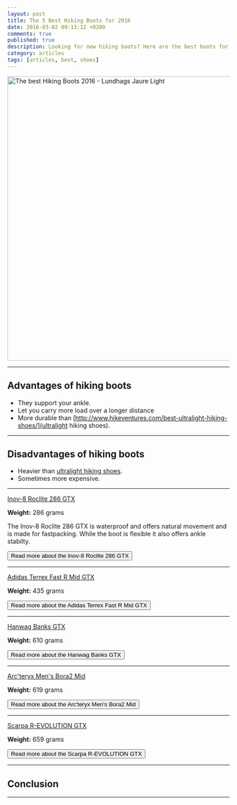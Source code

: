 ```yaml
---
layout: post
title: The 5 Best Hiking Boots for 2016
date: 2016-03-02 09:13:12 +0200
comments: true
published: true
description: Looking for new hiking boots? Here are the best boots for hiking and backpacking for 2016
category: articles
tags: [articles, best, shoes]
---
```


<a data-flickr-embed="true"  href="https://www.flickr.com/photos/90204224@N07/27313686292/in/dateposted-public/" title="Lundhags Jaure Light"><img src="https://c5.staticflickr.com/8/7298/27313686292_ef9eb5229c_b.jpg" width="1024" height="643" alt="The best Hiking Boots 2016 - Lundhags Jaure Light"></a><script async src="//embedr.flickr.com/assets/client-code.js" charset="utf-8"></script>   
<!--more-->

---

## Advantages of hiking boots

* They support your ankle.
* Let you carry more load over a longer distance
* More durable than [http://www.hikeventures.com/best-ultralight-hiking-shoes/](ultralight hiking shoes).

---

## Disadvantages of hiking boots

* Heavier than [ultralight hiking shoes](http://www.hikeventures.com/best-ultralight-hiking-shoes/).
* Sometimes more expensive.

---

[Inov-8 Roclite 286 GTX](http://www.backcountry.com/inov-8-roclite-286-gtx-hiking-boot-mens) 

**Weight:** 286 grams

The Inov-8 Roclite 286 GTX is waterproof and offers natural movement and is made for fastpacking. While the boot is flexible it also offers ankle stabilty.

<a href="http://www.backcountry.com/inov-8-roclite-286-gtx-hiking-boot-mens"><button type="button" class="btn btn-danger">Read more about the Inov-8 Roclite 286 GTX</button></a>

---

[Adidas Terrex Fast R Mid GTX](http://www.backcountry.com/adidas-outdoor-terrex-fast-r-mid-gtx-hiking-boot-mens)

**Weight:** 435 grams




<a href="http://www.backcountry.com/adidas-outdoor-terrex-fast-r-mid-gtx-hiking-boot-mens"><button type="button" class="btn btn-danger">Read more about the Adidas Terrex Fast R Mid GTX</button></a> 

---

[Hanwag Banks GTX](https://www.rei.com/product/100194/hanwag-banks-gtx-boots-mens)

**Weight:** 610 grams


<a href="https://www.rei.com/product/100194/hanwag-banks-gtx-boots-mens"><button type="button" class="btn btn-danger">Read more about the Hanwag Banks GTX</button></a> 

---

[Arc'teryx Men's Bora2 Mid](http://www.backcountry.com/arcteryx-bora-mid-backpacking-boot-mens)

**Weight:** 619 grams



<a href="http://www.backcountry.com/arcteryx-bora-mid-backpacking-boot-mens"><button type="button" class="btn btn-danger">Read more about the Arc'teryx Men's Bora2 Mid</button></a> 

---

[Scarpa R-EVOLUTION GTX](http://www.backcountry.com/scarpa-r-evolution-gtx-backpacking-boot-mens)

**Weight:** 659 grams



<a href="http://www.backcountry.com/scarpa-r-evolution-gtx-backpacking-boot-mens"><button type="button" class="btn btn-danger">Read more about the Scarpa R-EVOLUTION GTX</button></a> 


---
## Conclusion


---

<script type="text/javascript">
amzn_assoc_placement = "adunit0";
amzn_assoc_search_bar = "false";
amzn_assoc_tracking_id = "hikeve-20";
amzn_assoc_search_bar_position = "top";
amzn_assoc_ad_mode = "search";
amzn_assoc_ad_type = "smart";
amzn_assoc_marketplace = "amazon";
amzn_assoc_region = "US";
amzn_assoc_title = "Hiking Boot Suggestions";
amzn_assoc_default_search_phrase = "Hiking Boots";
amzn_assoc_default_category = "All";
amzn_assoc_linkid = "0d18f88262f19f39fc7a13f07ae2563b";
</script>
<script src="//z-na.amazon-adsystem.com/widgets/onejs?MarketPlace=US"></script>
